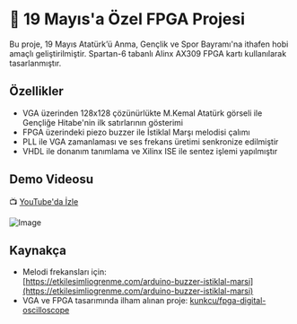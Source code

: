# 🎉 19 Mayıs'a Özel FPGA Projesi

Bu proje, 19 Mayıs Atatürk’ü Anma, Gençlik ve Spor Bayramı'na ithafen hobi amaçlı geliştirilmiştir. Spartan-6 tabanlı Alinx AX309 FPGA kartı kullanılarak tasarlanmıştır.

## Özellikler

- VGA üzerinden 128x128 çözünürlükte M.Kemal Atatürk görseli ile Gençliğe Hitabe'nin ilk satırlarının gösterimi  
- FPGA üzerindeki piezo buzzer ile İstiklal Marşı melodisi çalımı  
- PLL ile VGA zamanlaması ve ses frekans üretimi senkronize edilmiştir  
- VHDL ile donanım tanımlama ve Xilinx ISE ile sentez işlemi yapılmıştır  

## Demo Videosu

📺 [YouTube'da İzle](https://www.youtube.com/watch?v=VoSPl_xEulQ)

![Image](https://github.com/user-attachments/assets/e189deca-35a9-4f7a-a2d5-b8d4e11d35e9)

## Kaynakça

- Melodi frekansları için:  
  [https://etkilesimliogrenme.com/arduino-buzzer-istiklal-marsi](https://etkilesimliogrenme.com/arduino-buzzer-istiklal-marsi)
- VGA ve FPGA tasarımında ilham alınan proje: [kunkcu/fpga-digital-oscilloscope](https://github.com/kunkcu/fpga-digital-oscilloscope)



